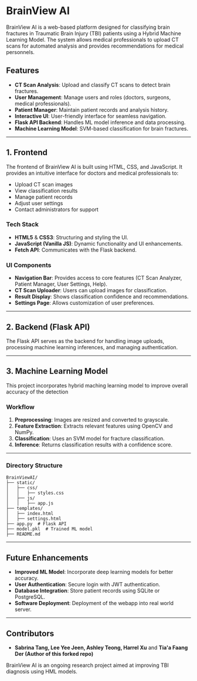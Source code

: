# BrainView AI

BrainView AI is a web-based platform designed for classifying brain fractures in Traumatic Brain Injury (TBI) patients using a Hybrid Machine Learning Model. The system allows medical professionals to upload CT scans for automated analysis and provides recommendations for medical personnels.

## Features

- **CT Scan Analysis**: Upload and classify CT scans to detect brain fractures.
- **User Management**: Manage users and roles (doctors, surgeons, medical professionals).
- **Patient Manager**: Maintain patient records and analysis history.
- **Interactive UI**: User-friendly interface for seamless navigation.
- **Flask API Backend**: Handles ML model inference and data processing.
- **Machine Learning Model**: SVM-based classification for brain fractures.

---

## 1. Frontend

The frontend of BrainView AI is built using HTML, CSS, and JavaScript. It provides an intuitive interface for doctors and medical professionals to:

- Upload CT scan images
- View classification results
- Manage patient records
- Adjust user settings
- Contact administrators for support

### Tech Stack
- **HTML5** & **CSS3**: Structuring and styling the UI.
- **JavaScript (Vanilla JS)**: Dynamic functionality and UI enhancements.
- **Fetch API**: Communicates with the Flask backend.

### UI Components
- **Navigation Bar**: Provides access to core features (CT Scan Analyzer, Patient Manager, User Settings, Help).
- **CT Scan Uploader**: Users can upload images for classification.
- **Result Display**: Shows classification confidence and recommendations.
- **Settings Page**: Allows customization of user preferences.

---

## 2. Backend (Flask API)

The Flask API serves as the backend for handling image uploads, processing machine learning inferences, and managing authentication.

---

## 3. Machine Learning Model

This project incorporates hybrid maching learning model to improve overall accuracy of the detection

### Workflow
1. **Preprocessing**: Images are resized and converted to grayscale.
2. **Feature Extraction**: Extracts relevant features using OpenCV and NumPy.
3. **Classification**: Uses an SVM model for fracture classification.
4. **Inference**: Returns classification results with a confidence score.

---

### Directory Structure
```
BrainViewAI/
├── static/
│   ├── css/
│   │   ├── styles.css
│   ├── js/
│   │   ├── app.js
├── templates/
│   ├── index.html
│   ├── settings.html
├── app.py  # Flask API
├── model.pkl  # Trained ML model
├── README.md
```

---

## Future Enhancements
- **Improved ML Model**: Incorporate deep learning models for better accuracy.
- **User Authentication**: Secure login with JWT authentication.
- **Database Integration**: Store patient records using SQLite or PostgreSQL.
- **Software Deployment**: Deployment of the webapp into real world server.

---

## Contributors
- **Sabrina Tang, Lee Yee Jeen, Ashley Teong, Harrel Xu** and **Tia'a Faang Der (Author of this forked repo)**

BrainView AI is an ongoing research project aimed at improving TBI diagnosis using HML models.

